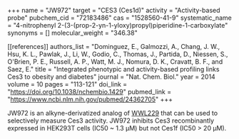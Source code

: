 +++
name = "JW972"
target = "CES3 (Ces1d)"
activity = "Activity-based probe"
pubchem_cid = "72183486"
cas = "1528560-41-9"
systematic_name = "4-nitrophenyl 2-(3-(prop-2-yn-1-yloxy)propyl)piperidine-1-carboxylate"
synonyms = []
molecular_weight = "346.38"

[[references]]
authors_list = "Dominguez, E., Galmozzi, A., Chang, J. W., Hsu, K. L., Pawlak, J., Li, W., Godio, C., Thomas, J., Partida, D., Niessen, S., O'Brien, P. E., Russell, A. P., Watt, M. J., Nomura, D. K., Cravatt, B. F., and Saez, E."
title = "Integrated phenotypic and activity-based profiling links Ces3 to obesity and diabetes"
journal = "Nat. Chem. Biol."
year = 2014
volume = 10
pages = "113-121"
doi_link = "https://doi.org/10.1038/nchembio.1429"
pubmed_link = "https://www.ncbi.nlm.nih.gov/pubmed/24362705"
+++

JW972 is an alkyne-derivatized analog of <a href="#wwl229" class="js-scroll-trigger">WWL229</a> that can be used to selectively measure Ces3 activity. JW972 inhibits Ces3 recombinantly expressed in HEK293T cells (IC50 ~ 1.3 μM) but	not Ces1f (IC50 &gt; 20 μM).
